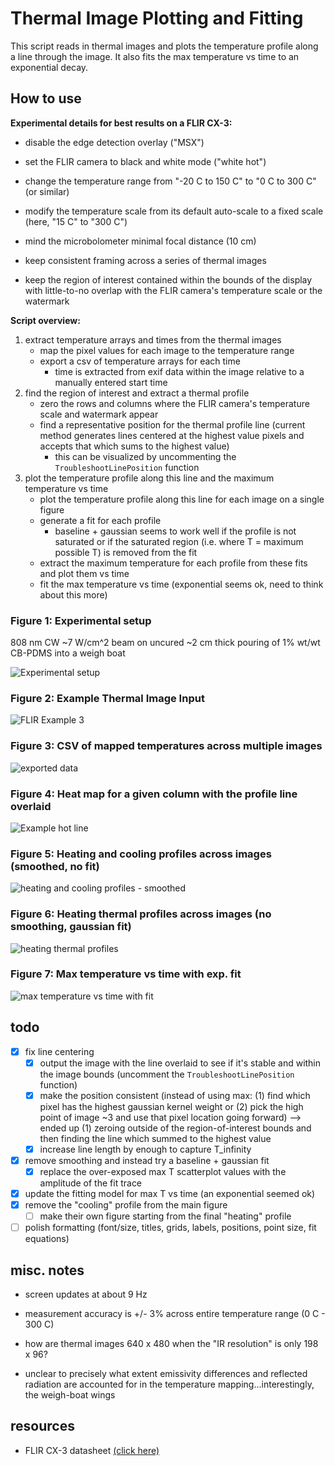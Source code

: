 # Thermal Image Plotting and Fitting

This script reads in thermal images and plots the temperature profile along a line through the image. It also fits the max temperature vs time to an exponential decay.

## How to use

**Experimental details for best results on a FLIR CX-3:**

- disable the edge detection overlay ("MSX")
  
- set the FLIR camera to black and white mode ("white hot")
  
- change the temperature range from "-20 C to 150 C" to "0 C to 300 C" (or similar)
  
- modify the temperature scale from its default auto-scale to a fixed scale (here, "15 C" to "300 C")
  
- mind the microbolometer minimal focal distance (10 cm)

- keep consistent framing across a series of thermal images
  
- keep the region of interest contained within the bounds of the display with little-to-no overlap with the FLIR camera's temperature scale or the watermark

**Script overview:**

1. extract temperature arrays and times from the thermal images
   - map the pixel values for each image to the temperature range
   - export a csv of temperature arrays for each time
     - time is extracted from exif data within the image relative to a manually entered start time
2. find the region of interest and extract a thermal profile
    - zero the rows and columns where the FLIR camera's temperature scale and watermark appear
    - find a representative position for the thermal profile line (current method generates lines centered at the highest value pixels and accepts that which sums to the highest value)
      - this can be visualized by uncommenting the `TroubleshootLinePosition` function
3. plot the temperature profile along this line and the maximum temperature vs time
    - plot the temperature profile along this line for each image on a single figure
    - generate a fit for each profile
      - baseline + gaussian seems to work well if the profile is not saturated or if the saturated region (i.e. where T = maximum possible T) is removed from the fit
    - extract the maximum temperature for each profile from these fits and plot them vs time
    - fit the max temperature vs time (exponential seems ok, need to think about this more)

### Figure 1: Experimental setup
808 nm CW ~7 W/cm^2 beam on uncured ~2 cm thick pouring of 1% wt/wt CB-PDMS into a weigh boat

![Experimental setup](exports/1_experimentalSetup.png)

### Figure 2: Example Thermal Image Input

![FLIR Example 3](Nov19/FLIR2191.jpg)

### Figure 3: CSV of mapped temperatures across multiple images

![exported data](exports/3_csv.png)

### Figure 4: Heat map for a given column with the profile line overlaid

![Example hot line](exports/4_exampleLine.png)

### Figure 5: Heating and cooling profiles across images (smoothed, no fit)

![heating and cooling profiles - smoothed](exports/5_heating-and-cooling-profiles_smoothed.png)

### Figure 6: Heating thermal profiles across images (no smoothing, gaussian fit)

![heating thermal profiles](exports/6_thermalprofiles.png)

### Figure 7: Max temperature vs time with exp. fit

![max temperature vs time with fit](exports/7_maxTempVsTime.png)

## todo

- [x] fix line centering
  - [x] output the image with the line overlaid to see if it's stable and within the image bounds (uncomment the `TroubleshootLinePosition` function)
  - [x] make the position consistent (instead of using max: (1) find which pixel has the highest gaussian kernel weight or (2) pick the high point of image ~3 and use that pixel location going forward) --> ended up (1) zeroing outside of the region-of-interest bounds and then finding the line which summed to the highest value
  - [x] increase line length by enough to capture T_infinity
- [x] remove smoothing and instead try a baseline + gaussian fit
  - [x] replace the over-exposed max T scatterplot values with the amplitude of the fit trace
- [x] update the fitting model for max T vs time (an exponential seemed ok)
- [x] remove the "cooling" profile from the main figure
  - [ ] make their own figure starting from the final "heating" profile
- [ ] polish formatting (font/size, titles, grids, labels, positions, point size, fit equations)

## misc. notes

- screen updates at about 9 Hz

- measurement accuracy is +/- 3% across entire temperature range (0 C - 300 C)
  
- how are thermal images 640 x 480  when the "IR resolution" is only 198 x 96?

- unclear to precisely what extent emissivity differences and reflected radiation are accounted for in the temperature mapping...interestingly, the weigh-boat wings 
  
## resources

- FLIR CX-3 datasheet [(click here)](https://support.flir.com/DsDownload/App/Compare/?Lang=En&PN_LIST=90501-0101,90501-0201)